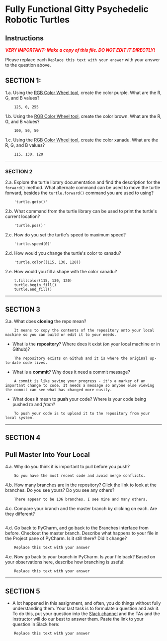 # Fully Functional Gitty Psychedelic Robotic Turtles

## Instructions

**_<span style="color:red">
    VERY IMPORTANT: Make a copy of this file. DO NOT EDIT IT DIRECTLY!
</span>_**

Please replace each `Replace this text with your answer` 
with your answer to the question above.

## SECTION 1: 

1.a. Using the [RGB Color Wheel tool](https://colorspire.com/rgb-color-wheel/), create the color purple. 
     What are the R, G, and B values?

```
    125, 0, 255
```

1.b. Using the [RGB Color Wheel tool](https://colorspire.com/rgb-color-wheel/), create the color brown. 
     What are the R, G, and B values? 

```
    100, 50, 50
```

1.c. Using the [RGB Color Wheel tool](https://colorspire.com/rgb-color-wheel/), create the color xanadu. 
     What are the R, G, and B values?

```
    115, 130, 120
```

---

### SECTION 2

2.a. Explore the turtle library documentation and find the description for the 
     `forward()` method. What alternate command can be used to move the turtle forward, 
     besides the `turtle.forward()` command you are used to using?

```
    'turtle.goto()'
```

2.b. What command from the turtle library can be used to print the turtle's current 
   location?
   
```
    'turtle.pos()'
```

2.c. How do you set the turtle's speed to maximum speed?
   
```
    'turtle.speed(0)'
```

2.d. How would you change the turtle's color to xanadu? 

```
    'turtle.color((115, 130, 120))
```

2.e. How would you fill a shape with the color xanadu?

```
    t.fillcolor(115, 130, 120)
    turtle.begin_fill()
    turtle.end_fill()
```

---

## SECTION 3

3.a. What does **cloning** the repo mean?

```
    It means to copy the contents of the repository onto your local machine so you can build or edit it to your needs.
```


- What is the **repository**? Where does it exist (on your local machine or in Github)?

```
    The repository exists on Github and it is where the original up-to-date code lives.
```


- What is a **commit**? Why does it need a commit message?

```
    A commit is like saving your progress - it's a marker of an important change to code. It needs a message so anyone else viewing the commit can see what has changed more easily.
```


- What does it mean to **push** your code? Where is your code being pushed _to_ and _from_?

```
    To push your code is to upload it to the repository from your local system.
```

---

## SECTION 4

## Pull Master Into Your Local

4.a. Why do you think it is important to pull before you push?

```
    So you have the most recent code and avoid merge conflicts.
```

4.b. How many branches are in the repository?
     Click the link to look at the branches. Do you see yours? Do you see any others? 

```
    There appear to be 136 branches. I see mine and many others.
```


4.c. Compare your branch and the master branch by clicking on each. Are they different?

```

```


4.d. Go back to PyCharm, and go back to the Branches interface from before. Checkout the 
     master branch.
     Describe what happens to your file in the Project pane of PyCharm. Is it still 
     there? Did it change?

```
    Replace this text with your answer
```


4.e. Now go back to your branch in PyCharm. Is your file back? Based on your observations
     here, describe how branching is useful:

```
    Replace this text with your answer
```

---

## SECTION 5
- A lot happened in this assignment, and often, you do things without fully 
  understanding them. Your last task is to formulate a question and ask it. 
  To do this, put your question into the [Slack channel](https://bereacs.slack.com/archives/C3QACGH8R) and the TAs and the instructor 
  will do our best to answer them. Paste the link to your question in Slack here:

```
    Replace this text with your answer
```



